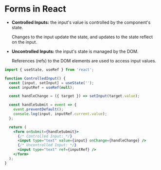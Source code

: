# Forms in React

- **Controlled Inputs:** the input's value is controlled by the component's state.

  Changes to the input update the state, and updates to the state reflect on the input.

- **Uncontrolled Inputs:** the input's state is managed by the DOM.

  References (refs) to the DOM elements are used to access input values.

```jsx
import { useState, useRef } from 'react';

function ControlledInput() {
  const [input, setInput] = useState('');
  const inputRef = useRef(null);

  const handleChange = ({ target }) => setInput(target.value);

  const handleSubmit = event => {
    event.preventDefault();
    console.log(input, inputRef.current.value);
  };

  return (
    <form onSubmit={handleSubmit}>
      {/* Controlled Input: */}
      <input type="text" value={input} onChange={handleChange} />
      {/* Uncontrolled Input: */}
      <input type="text" ref={inputRef} />
    </form>
  );
}
```
